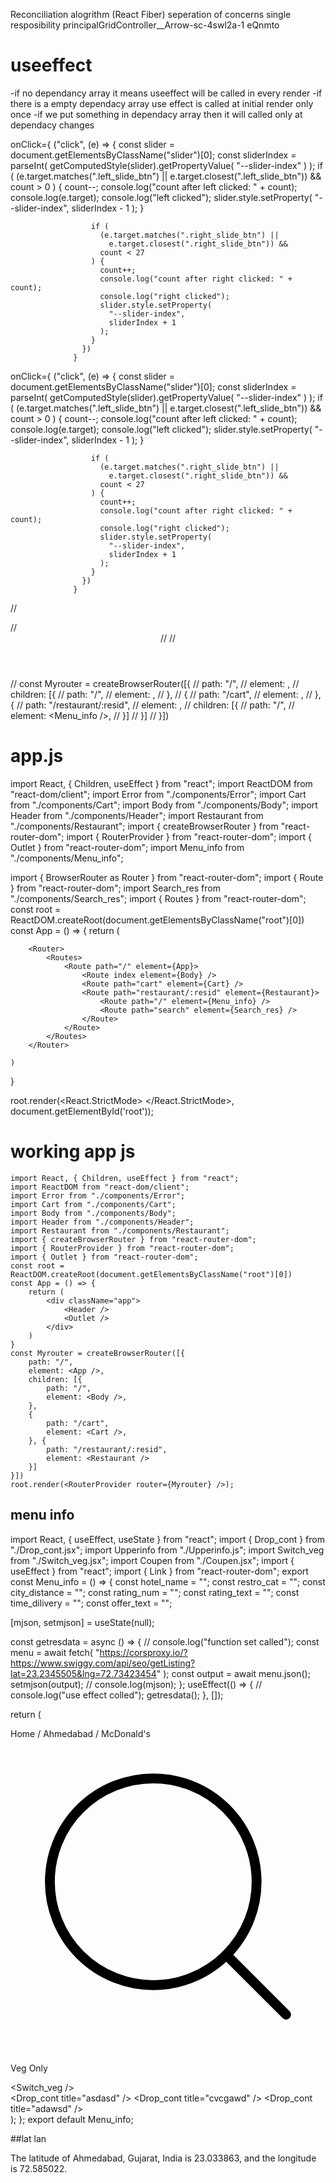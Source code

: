 Reconciliation alogrithm (React Fiber)
seperation of concerns
single resposibility principalGridController__Arrow-sc-4swl2a-1 eQnmto


# useeffect

-if no dependancy array it means useeffect will be called in every render
-if there is a empty dependacy array use effect is called at initial render only once
-if we put something in dependacy array then it will called only at dependacy changes


 onClick={
                    ("click",
                    (e) => {
                      const slider =
                        document.getElementsByClassName("slider")[0];
                      const sliderIndex = parseInt(
                        getComputedStyle(slider).getPropertyValue(
                          "--slider-index"
                        )
                      );
                      if (
                        (e.target.matches(".left_slide_btn") ||
                          e.target.closest(".left_slide_btn")) &&
                        count > 0
                      ) {
                        count--;
                        console.log("count after left clicked: " + count);
                        console.log(e.target);
                        console.log("left clicked");
                        slider.style.setProperty(
                          "--slider-index",
                          sliderIndex - 1
                        );
                      }

                      if (
                        (e.target.matches(".right_slide_btn") ||
                          e.target.closest(".right_slide_btn")) &&
                        count < 27
                      ) {
                        count++;
                        console.log("count after right clicked: " + count);
                        console.log("right clicked");
                        slider.style.setProperty(
                          "--slider-index",
                          sliderIndex + 1
                        );
                      }
                    })
                  }




  onClick={
                    ("click",
                    (e) => {
                      const slider =
                        document.getElementsByClassName("slider")[0];
                      const sliderIndex = parseInt(
                        getComputedStyle(slider).getPropertyValue(
                          "--slider-index"
                        )
                      );
                      if (
                        (e.target.matches(".left_slide_btn") ||
                          e.target.closest(".left_slide_btn")) &&
                        count > 0
                      ) {
                        count--;
                        console.log("count after left clicked: " + count);
                        console.log(e.target);
                        console.log("left clicked");
                        slider.style.setProperty(
                          "--slider-index",
                          sliderIndex - 1
                        );
                      }

                      if (
                        (e.target.matches(".right_slide_btn") ||
                          e.target.closest(".right_slide_btn")) &&
                        count < 27
                      ) {
                        count++;
                        console.log("count after right clicked: " + count);
                        console.log("right clicked");
                        slider.style.setProperty(
                          "--slider-index",
                          sliderIndex + 1
                        );
                      }
                    })
                  }


  // <div className="app">
        //     <Header />
        //     <Outlet />
        // </div>


// const Myrouter = createBrowserRouter([{
//     path: "/",
//     element: <App />,
//     children: [{
//         path: "/",
//         element: <Body />,
//     },
//     {
//         path: "/cart",
//         element: <Cart />,
//     }, {
//         path: "/restaurant/:resid",
//         element: <Restaurant />,
//         children: [{
//             path: "/",
//             element: <Menu_info />,
//         }]
//     }]
// }])


# app.js

import React, { Children, useEffect } from "react";
import ReactDOM from "react-dom/client";
import Error from "./components/Error";
import Cart from "./components/Cart";
import Body from "./components/Body";
import Header from "./components/Header";
import Restaurant from "./components/Restaurant";
import { createBrowserRouter } from "react-router-dom";
import { RouterProvider } from "react-router-dom";
import { Outlet } from "react-router-dom";
import Menu_info from "./components/Menu_info";

import { BrowserRouter as Router } from "react-router-dom";
import { Route } from "react-router-dom";
import Search_res from "./components/Search_res";
import { Routes } from "react-router-dom";
const root = ReactDOM.createRoot(document.getElementsByClassName("root")[0])
const App = () => {
    return (


        <Router>
            <Routes>
                <Route path="/" element={App}>
                    <Route index element={Body} />
                    <Route path="cart" element={Cart} />
                    <Route path="restaurant/:resid" element={Restaurant}>
                        <Route path="/" element={Menu_info} />
                        <Route path="search" element={Search_res} />
                    </Route>
                </Route>
            </Routes>
        </Router>

    )
}

root.render(<React.StrictMode>
    <App />
</React.StrictMode>, document.getElementById('root'));


# working app js

```
import React, { Children, useEffect } from "react";
import ReactDOM from "react-dom/client";
import Error from "./components/Error";
import Cart from "./components/Cart";
import Body from "./components/Body";
import Header from "./components/Header";
import Restaurant from "./components/Restaurant";
import { createBrowserRouter } from "react-router-dom";
import { RouterProvider } from "react-router-dom";
import { Outlet } from "react-router-dom";
const root = ReactDOM.createRoot(document.getElementsByClassName("root")[0])
const App = () => {
    return (
        <div className="app">
            <Header />
            <Outlet />
        </div>
    )
}
const Myrouter = createBrowserRouter([{
    path: "/",
    element: <App />,
    children: [{
        path: "/",
        element: <Body />,
    },
    {
        path: "/cart",
        element: <Cart />,
    }, {
        path: "/restaurant/:resid",
        element: <Restaurant />
    }]
}])
root.render(<RouterProvider router={Myrouter} />);

```

## menu info

import React, { useEffect, useState } from "react";
import { Drop_cont } from "./Drop_cont.jsx";
import Upperinfo from "./Upperinfo.js";
import Switch_veg from "./Switch_veg.jsx";
import Coupen from "./Coupen.jsx";
import { useEffect } from "react";
import { Link } from "react-router-dom";
export const Menu_info = () => {
  const hotel_name = "";
  const restro_cat = "";
  const city_distance = "";
  const rating_num = "";
  const rating_text = "";
  const time_dilivery = "";
  const offer_text = "";

  [mjson, setmjson] = useState(null);

  const getresdata = async () => {
    // console.log("function set called");
    const menu = await fetch(
      "https://corsproxy.io/?https://www.swiggy.com/api/seo/getListing?lat=23.2345505&lng=72.73423454"
    );
    const output = await menu.json();
    setmjson(output);
    // console.log(mjson);
  };
  useEffect(() => {
    // console.log("use effect colled");
    getresdata();
  }, []);

  return (
    <div className="perent_div">
      <div className="child_cont">
        <div className="top_bar_small">
          <div className="res_name_rh">Home / Ahmedabad / McDonald's</div>
          <div className="search_rh center">
            <Link to="http://localhost:1234/restaurant/123/search">
              <svg
                className="svg_mag"
                xmlns="http://www.w3.org/2000/svg"
                viewBox="0 0 256 256"
              >
                <rect width="256" height="256" fill="none" />
                <circle
                  cx="116"
                  cy="116"
                  r="84"
                  fill="none"
                  stroke="#000"
                  stroke-linecap="round"
                  stroke-linejoin="round"
                  stroke-width="8"
                />
                <line
                  x1="175.4"
                  y1="175.4"
                  x2="224"
                  y2="224"
                  fill="none"
                  stroke="#000"
                  stroke-linecap="round"
                  stroke-linejoin="round"
                  stroke-width="8"
                />
              </svg>
            </Link>
          </div>
        </div>
        <Upperinfo />
        <Coupen />
        <div className="veg">
          <p className="vegonly">Veg Only</p>
          <Switch_veg />
        </div>
        <div className="asmod"></div>
        <Drop_cont title="asdasd" />
        <Drop_cont title="cvcgawd" />
        <Drop_cont title="adawsd" />
      </div>
    </div>
  );
};
export default Menu_info;


##lat lan


The latitude of Ahmedabad, Gujarat, India is 23.033863, and the longitude is 72.585022.

